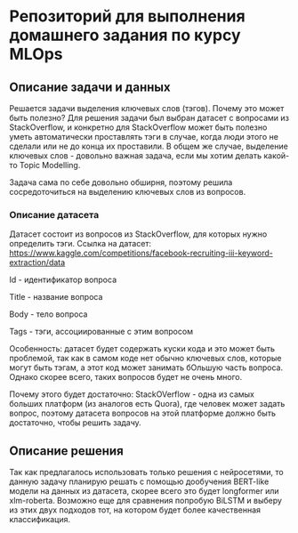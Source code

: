# Репозиторий для выполнения домашнего задания по курсу MLOps

## Описание задачи и данных

Решается задачи выделения ключевых слов (тэгов). Почему это может быть полезно? Для решения задачи был выбран датасет с вопросами из StackOverflow, и конкретно для StackOverflow может быть полезно уметь автоматически проставлять тэги в случае, когда люди этого не сделали или не до конца их проставили. В общем же случае, выделение ключевых слов - довольно важная задача, если мы хотим делать какой-то Topic Modelling.

Задача сама по себе довольно обширня, поэтому решила сосредоточиться на выделению ключевых слов из вопросов.


### Описаниe датасета

Датасет состоит из вопросов из StackOverflow, для которых нужно определить тэги. Ссылка на датасет: https://www.kaggle.com/competitions/facebook-recruiting-iii-keyword-extraction/data

Id - идентификатор вопроса

Title - название вопроса

Body - тело вопроса

Tags - тэги, ассоциированные с этим вопросом

Особенность: датасет будет содержать куски кода и это может быть проблемой, так как в самом коде нет обычно ключевых слов, которые могут быть тэгам, а этот код может занимать бОльшую часть вопроса.
Однако скорее всего, таких вопросов будет не очень много. 

Почему этого будет достаточно: StackOVerflow - одна из самых больших платформ (из аналогов есть Quora), где человек может задать вопрос, поэтому датасета вопросов на этой платформе должно быть достаточно, чтобы решить задачу.

## Описание решения

Так как предлагалось использовать только решения с нейросетями, то данную задачу планирую решать с помощью дообучения BERT-like модели на данных из датасета, скорее всего это будет longformer или xlm-roberta. Возможно еще для сравнения попробую BiLSTM и выберу из этих двух подходов тот, на котором будет более качественная классификация.

